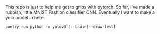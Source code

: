This repo is just to help me get to grips with pytorch.
So far, I've made a rubbish, little MNIST Fashion classifier CNN.
Eventually I want to make a yolo model in here.

```
poetry run python -m yolov3 [--train|--draw-test]
```